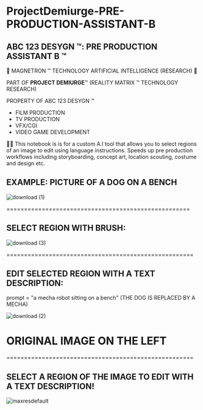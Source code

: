 # ProjectDemiurge-PRE-PRODUCTION-ASSISTANT-B

## ABC 123 DESYGN ™: PRE PRODUCTION ASSISTANT B ™

🤖 MAGNETRON ™ TECHNOLOGY ARTIFICIAL INTELLIGENCE (RESEARCH) 🤖

PART OF **PROJECT DEMIURGE**™ (REALITY MATRIX ™ TECHNOLOGY RESEARCH)


PROPERTY OF ABC 123 DESYGN ™


- FILM PRODUCTION
- TV PRODUCTION
- VFX/CGI
- VIDEO GAME DEVELOPMENT


🤖💭 This notebook is is for a custom A.I tool that allows you to select regions of an image to edit using language instructions. Speeds up pre production workflows including storyboarding, concept art, location scouting, costume and design etc.

## EXAMPLE: PICTURE OF A DOG ON A BENCH

![download (1)](https://user-images.githubusercontent.com/121518935/218193597-f6b8b10b-7374-4d01-ad7f-50db0e650886.png)

====================================================

## SELECT REGION WITH BRUSH:

![download (3)](https://user-images.githubusercontent.com/121518935/218223376-cf55b277-afa5-4e6e-a13c-c3f9aa67f9e6.png)

=====================================================


## EDIT SELECTED REGION WITH A TEXT DESCRIPTION:

prompt = "a mecha robot sitting on a bench" (THE DOG IS REPLACED BY A MECHA)

![download (2)](https://user-images.githubusercontent.com/121518935/218193619-6cee094b-92b5-4c7c-a2b9-58caa46f5738.png)
# ORIGINAL IMAGE ON THE LEFT

=====================================================

## SELECT A REGION OF THE IMAGE TO EDIT WITH A TEXT DESCRIPTION!
![maxresdefault](https://user-images.githubusercontent.com/121518935/218194339-fdc12dd6-ee3d-4387-a40b-d8b3b60f7497.jpg)
